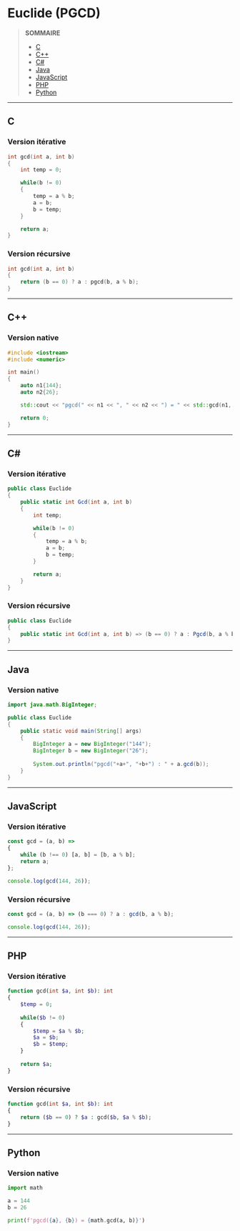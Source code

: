 # Euclide (PGCD)

> **SOMMAIRE**
> + [C](#c)
> + [C++](#c-1)
> + [C#](#c-2)
> + [Java](#java)
> + [JavaScript](#javascript)
> + [PHP](#php)
> + [Python](#python)

---

## C

### Version itérative

```c
int gcd(int a, int b)
{
    int temp = 0;

    while(b != 0)
    {
        temp = a % b;
        a = b;
        b = temp;
    }

    return a;
}
```

### Version récursive

```c
int gcd(int a, int b)
{
    return (b == 0) ? a : pgcd(b, a % b);
}
```

---

## C++

### Version native

```cpp
#include <iostream>
#include <numeric>

int main()
{
    auto n1{144};
    auto n2{26};

    std::cout << "pgcd(" << n1 << ", " << n2 << ") = " << std::gcd(n1, n2) << std::endl;

    return 0;
}
```

---

## C#

### Version itérative

```csharp
public class Euclide
{
    public static int Gcd(int a, int b)
    {
        int temp;

        while(b != 0)
        {
            temp = a % b;
            a = b;
            b = temp;
        }

        return a;
    }
}
```

### Version récursive

```csharp
public class Euclide
{
    public static int Gcd(int a, int b) => (b == 0) ? a : Pgcd(b, a % b);
}
```

---

## Java

### Version native

```java
import java.math.BigInteger;

public class Euclide
{
    public static void main(String[] args)
    {
        BigInteger a = new BigInteger("144");
        BigInteger b = new BigInteger("26");
        
        System.out.println("pgcd("+a+", "+b+") : " + a.gcd(b));
    }
}
```

---

## JavaScript

### Version itérative

```js
const gcd = (a, b) =>
{
    while (b !== 0) [a, b] = [b, a % b];
    return a;
};

console.log(gcd(144, 26));
```

### Version récursive

```js
const gcd = (a, b) => (b === 0) ? a : gcd(b, a % b);

console.log(gcd(144, 26));
```

---

## PHP

### Version itérative

```php
function gcd(int $a, int $b): int
{
    $temp = 0;
    
    while($b != 0)
    {
        $temp = $a % $b;
        $a = $b;
        $b = $temp;
    }
    
    return $a;
}
```

### Version récursive

```php
function gcd(int $a, int $b): int
{
    return ($b == 0) ? $a : gcd($b, $a % $b);
}
```

---

## Python

### Version native

```python
import math

a = 144
b = 26

print(f'pgcd({a}, {b}) = {math.gcd(a, b)}')
```
